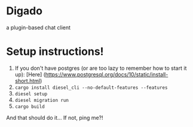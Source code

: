 # Digado
a plugin-based chat client

# Setup instructions!
1. If you don't have postgres (or are too lazy to remember how to start it up):
[Here] (https://www.postgresql.org/docs/10/static/install-short.html)
2. `cargo install diesel_cli --no-default-features --features`
3. `diesel setup`
4. `diesel migration run`
5. `cargo build`

And that should do it... If not, ping me?!
